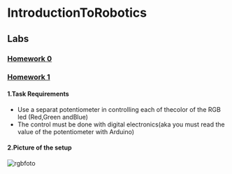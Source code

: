 # IntroductionToRobotics
## Labs
### [Homework 0](https://github.com/marianeacsu/IntroductionToRobotics/tree/main/Lab1)
### [Homework 1](https://github.com/marianeacsu/IntroductionToRobotics/tree/main/hw2)

#### 1.Task Requirements

- Use a separat potentiometer in controlling each of thecolor of the RGB led (Red,Green andBlue)
- The control must be done with digital electronics(aka you must read the value of the potentiometer with Arduino)

#### 2.Picture of the setup

![rgbfoto](https://user-images.githubusercontent.com/58784210/138951953-d30e55f6-c280-4114-9c62-aad667f55486.jpeg)


